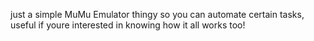 just a simple MuMu Emulator thingy so you can automate certain tasks, useful if youre interested in knowing how it all works too!
